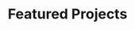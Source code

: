 # <p align="center">Featured Projects</p>

<div style="display:none">

<img 
  src="https://caiyishu.github.io/picx-images-hosting/RESEARCH-LANDSCAPE-MAP.7i0nmphg67.webp" 
  alt="img" 
  style="max-width:100%; height:auto; border: 0px solid #000; padding: 0px; border-radius: 8px;"
/>

<p align="center" style="font-size:1.5em;">◈──§──◈</p>

## <font color=#6A7BA2>Heightened Elite Capture During Political Transition</font><br />

> **Y. Cai**, Y. Shui, H. Yang<br />Job Market Paper

<img 
  src="https://caiyishu.github.io/picx-images-hosting/image.4qrl9sicgk.webp" 
  alt="img" 
  style="max-width:100%; height:auto; border: 2.4px solid #000; padding: 0px; border-radius: 8px;"
/>

By examining the strategies employed by politically active firms to navigate social scrutiny and sustain political rents, we offer a framework that enhances understanding of the interactions among civil society, private sectors, and governments.

We underscore the critical role of **business groups in leveraging internal coordination to maintain their advantages**, even in the face of increasing transparency and societal scrutiny.

We suggest that **transparency reforms could unintentionally create new asymmetries in political access** and that corporate political activities may generate externalities. Politically active business groups, being better positioned to benefit from political engagement, may capture rents relinquished by standalone firms.

We highlight a broader concern: **social movement for transparency alone may be insufficient to dismantle entrenched systems. Rather than eliminating rent-seeking, transparency may instead reshape it—enabling more covert or sophisticated strategies that continue to serve elite interests.**

<p align="center" style="font-size:1.5em;">◈──§──◈</p>

## <font color=#6A7BA2>Gendered Politics</font>

> **Y. Cai**, D. Wang, S. Yan<br />Dissertation Chapter

<img 
  src="https://caiyishu.github.io/picx-images-hosting/gender.1vyx496fi4.webp" 
  alt="img" 
  style="max-width:100%; height:auto; border: 2.4px solid #000; padding: 0px; border-radius: 8px;"
/>

We offer **a gendered, demand-side perspective** to explain the gender gap in corporate campaign donations.

We suggest that **female politicians show more reservations in accepting or seeking corporate donations due to social gender role expectations**, and this gap is further amplified for candidates with political family backgrounds.

However, we also find that strong social trust in business-political relations, fostered by a positive corporate social image, can help mitigate this gap.

We highlight that **even political elites, often perceived as powerful and independent, are not immune to deep-rooted gender biases. These biases shape their resource acquisition strategies and reinforce systemic inequalities in political markets.**

<p align="center" style="font-size:1.5em;">◈──§──◈</p>

## <font color=#6A7BA2>The Neuroticism of Our Technological Age: CEO Personality and Engagement with Technological Evolution Trajectory</font>

> **Y. Cai**, Y. Lin, Q. Fan<br />1st-Round Revise and Resubmission at ***Strategic Management Journal***

<img 
  src="https://caiyishu.github.io/picx-images-hosting/Snipaste_2025-06-25_11-50-44.3nrvyxyznk.webp" 
  alt="img" 
  style="max-width:100%; height:auto; border: 2.4px solid #000; padding: 0px; border-radius: 8px;"
/>

How can Larry Ellison, characterized as high in neuroticism by *Harvard Business Review* (Maccoby, 2004), so dramatically contradict himself regarding cloud computing?

We propose that the risks and opportunities unfolding along technological trajectories interact with psychological mechanisms to drive corporate engagement.

Specifically, high-neuroticism CEOs demonstrate heightened threat sensitivity and negative affective biases, steering their reactions depending on environmental stimuli, while trait anxiety amplifies their responses, driving extreme behavioral outcomes.

**Turning point events significantly reshape environmental stimuli by shifting technological perceptions from ambiguous unknown domains to structured known domains, leading high-neuroticism CEOs to exhibit contrasting behaviors toward breakthrough innovation.** We test this theory in the context of AI innovation, using AlphaGo’s victory as a turning point event.

Our findings underscore that radical technological change is influenced not only by technological factors but profoundly by influential social events and managerial psychological characteristics. Thus, **a deeper examination of psychological mechanisms within their social contexts is essential to understanding corporate engagement with technological changes.**

<p align="center" style="font-size:1.5em;">◈──§──◈</p>

## <font color=#6A7BA2>Friend and Foe: Cross-Channel Competition and Online Retail Dynamics</font>

> Y. Tan, C. Tang, **Y. Cai**<br />1st-Round Revise and Resubmission at ***Journal of Interactive Marketing***

<img 
  src="https://caiyishu.github.io/picx-images-hosting/Snipaste_2025-06-25_12-15-25.8z6sjomis8.webp" 
  alt="img" 
  style="max-width:100%; height:auto; border: 2.4px solid #000; padding: 0px; border-radius: 8px;"
/>

Do competitors’ offline stores help or hinder online retail performance?

Analyzing transaction data from a major O2O platform in Hong Kong, we find that **the opening of competitors’ offline stores increases online sales among the platform’s existing customers**, driven by their search for broader choices and better prices online. **The opening of competitors’ offline stores  also reduce product returns in the O2O platform** by enabling customers to evaluate items before purchasing online.

However, **the opening of competitors’ offline stores negatively impacts new-customer acquisition, posing growth challenges for online retailers.**

Our findings not only provide strategic insights for retailers but also illuminate broader implications for understanding consumer behavior and **the evolving nature of market dynamics** in an increasingly integrated retail environment.

<p align="center" style="font-size:1.5em;">◈──§──◈</p>